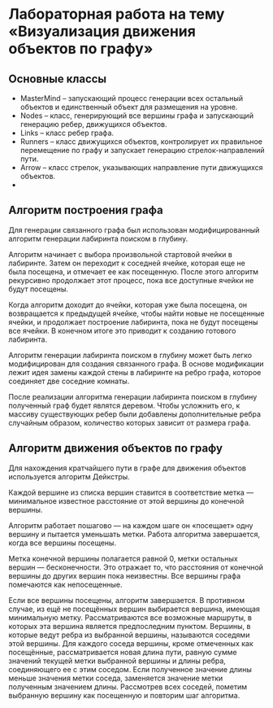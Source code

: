 # Лабораторная работа на тему  «Визуализация движения объектов по графу»

## Основные классы

- MasterMind – запускающий процесс генерации всех остальный объектов и единственный объект для размещения на уровне.
- Nodes – класс, генерирующий все вершины графа и запускающий генерацию ребер, движущихся объектов.
- Links – класс ребер графа.
- Runners – класс движущихся объектов, контролирует их правильное перемещение по графу и запускает генерацию стрелок-направлений пути.  
- Arrow – класс стрелок, указывающих направление пути движущихся объектов.
- 
## Алгоритм построения графа

Для генерации связанного графа был использован модифицированный алгоритм генерации лабиринта поиском в глубину.

Алгоритм начинает с выбора произвольной стартовой ячейки в лабиринте. Затем он переходит к соседней ячейке, которая еще не была посещена, и отмечает ее как посещенную. После этого алгоритм рекурсивно продолжает этот процесс, пока все доступные ячейки не будут посещены.

Когда алгоритм доходит до ячейки, которая уже была посещена, он возвращается к предыдущей ячейке, чтобы найти новые не посещенные ячейки, и продолжает построение лабиринта, пока не будут посещены все ячейки. В конечном итоге это приводит к созданию готового лабиринта.

Алгоритм генерации лабиринта поиском в глубину может быть легко модифицирован для создания связанного графа. В основе модификации лежит идея замены каждой стены в лабиринте на ребро графа, которое соединяет две соседние комнаты. 

После реализации алгоритма генерации лабиринта поиском в глубину полученный граф будет являтся деревом. Чтобы усложнить его, к массиву существующих ребер были добавлены дополнительные ребра случайным образом, количество которых зависит от размера графа.

## Алгоритм движения объектов по графу

Для нахождения кратчайшего пути в графе для движения объектов используется алгоритм Дейкстры.

Каждой вершине из списка вершин ставится в соответствие метка — минимальное известное расстояние от этой вершины до конечной вершины.

Алгоритм работает пошагово — на каждом шаге он «посещает» одну вершину и пытается уменьшать метки. Работа алгоритма завершается, когда все вершины посещены.

Метка конечной вершины полагается равной 0, метки остальных вершин — бесконечности. Это отражает то, что расстояния от конечной вершины до других вершин пока неизвестны. Все вершины графа помечаются как непосещенные.

Если все вершины посещены, алгоритм завершается. В противном случае, из ещё не посещённых вершин выбирается вершина, имеющая минимальную метку. Рассматриваются все возможные маршруты, в которых эта вершина является предпоследним пунктом. Вершины, в которые ведут ребра из выбранной вершины, называются соседями этой вершины. Для каждого соседа вершины, кроме отмеченных как посещённые, рассматривается новая длина пути, равную сумме значений текущей метки выбранной вершины и длины ребра, соединяющего ее с этим соседом. Если полученное значение длины меньше значения метки соседа, заменяется значение метки полученным значением длины. Рассмотрев всех соседей, пометим выбранную вершину как посещенную и повторим шаг алгоритма.
